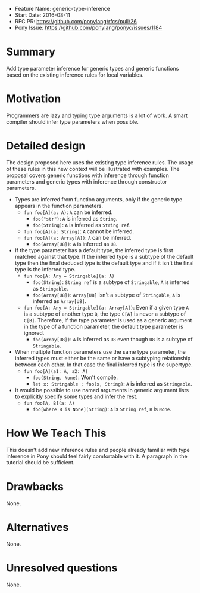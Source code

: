 - Feature Name: generic-type-inference
- Start Date: 2016-08-11
- RFC PR: https://github.com/ponylang/rfcs/pull/26
- Pony Issue: https://github.com/ponylang/ponyc/issues/1184

# Summary

Add type parameter inference for generic types and generic functions based on the existing inference rules for local variables.

# Motivation

Programmers are lazy and typing type arguments is a lot of work. A smart compiler should infer type parameters when possible.

# Detailed design

The design proposed here uses the existing type inference rules. The usage of these rules in this new context will be illustrated with examples. The proposal covers generic functions with inference through function parameters and generic types with inference through constructor parameters.

- Types are inferred from function arguments, only if the generic type appears in the function parameters.
  - `fun foo[A](a: A)`: `A` can be inferred.
    - `foo("str")`: `A` is inferred as `String`.
    - `foo(String)`: `A` is inferred as `String ref`.
  - `fun foo[A](a: String)`: `A` cannot be inferred.
  - `fun foo[A](a: Array[A])`: `A` can be inferred.
    - `foo(Array[U8])`: `A` is inferred as `U8`.
- If the type parameter has a default type, the inferred type is first matched against that type. If the inferred type is a subtype of the default type then the final deduced type is the default type and if it isn't the final type is the inferred type.
  - `fun foo[A: Any = Stringable](a: A)`
    - `foo(String)`: `String ref` is a subtype of `Stringable`, `A` is inferred as `Stringable`.
    - `foo(Array[U8])`: `Array[U8]` isn't a subtype of `Stringable`, `A` is inferred as `Array[U8]`.
  - `fun foo[A: Any = Stringable](a: Array[A])`: Even if a given type `A` is a subtype of another type `B`, the type `C[A]` is never a subtype of `C[B]`. Therefore, if the type parameter is used as a generic argument in the type of a function parameter, the default type parameter is ignored.
    - `foo(Array[U8])`: `A` is inferred as `U8` even though `U8` is a subtype of `Stringable`.
- When multiple function parameters use the same type parameter, the inferred types must either be the same or have a subtyping relationship between each other. In that case the final inferred type is the supertype.
  - `fun foo[A](a1: A, a2: A)`
    - `foo(String, None)`: Won't compile.
    - `let x: Stringable ; foo(x, String)`: `A` is inferred as `Stringable`.
- It would be possible to use named arguments in generic argument lists to explicitly specify some types and infer the rest.
  - `fun foo[A, B](a: A)`
    - `foo[where B is None](String)`: `A` is `String ref`, `B` is `None`.

# How We Teach This

This doesn't add new inference rules and people already familiar with type inference in Pony should feel fairly comfortable with it. A paragraph in the tutorial should be sufficient.

# Drawbacks

None.

# Alternatives

None.

# Unresolved questions

None.
